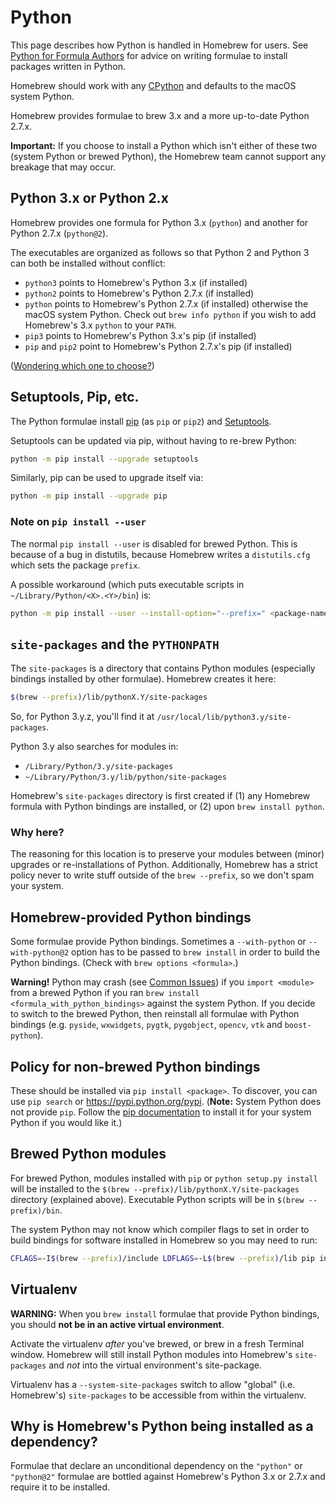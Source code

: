 # Python

This page describes how Python is handled in Homebrew for users. See [Python for Formula Authors](Python-for-Formula-Authors.md) for advice on writing formulae to install packages written in Python.

Homebrew should work with any [CPython](https://stackoverflow.com/questions/2324208/is-there-any-difference-between-cpython-and-python) and defaults to the macOS system Python.

Homebrew provides formulae to brew 3.x and a more up-to-date Python 2.7.x.

**Important:** If you choose to install a Python which isn't either of these two (system Python or brewed Python), the Homebrew team cannot support any breakage that may occur.

## Python 3.x or Python 2.x
Homebrew provides one formula for Python 3.x (`python`) and another for Python 2.7.x (`python@2`).

The executables are organized as follows so that Python 2 and Python 3 can both be installed without conflict:
* `python3` points to Homebrew's Python 3.x (if installed)
* `python2` points to Homebrew's Python 2.7.x (if installed)
* `python` points to Homebrew's Python 2.7.x (if installed) otherwise the macOS system Python. Check out `brew info python` if you wish to add Homebrew's 3.x `python` to your `PATH`.
* `pip3` points to Homebrew's Python 3.x's pip (if installed)
* `pip` and `pip2` point to Homebrew's Python 2.7.x's pip (if installed)

([Wondering which one to choose?](https://wiki.python.org/moin/Python2orPython3))

## Setuptools, Pip, etc.
The Python formulae install [pip](http://www.pip-installer.org) (as `pip` or `pip2`) and [Setuptools](https://pypi.python.org/pypi/setuptools).

Setuptools can be updated via pip, without having to re-brew Python:

```sh
python -m pip install --upgrade setuptools
```

Similarly, pip can be used to upgrade itself via:

```sh
python -m pip install --upgrade pip
```

### Note on `pip install --user`
The normal `pip install --user` is disabled for brewed Python. This is because of a bug in distutils, because Homebrew writes a `distutils.cfg` which sets the package `prefix`.

A possible workaround (which puts executable scripts in `~/Library/Python/<X>.<Y>/bin`) is:

```sh
python -m pip install --user --install-option="--prefix=" <package-name>
```

## `site-packages` and the `PYTHONPATH`
The `site-packages` is a directory that contains Python modules (especially bindings installed by other formulae). Homebrew creates it here:

```sh
$(brew --prefix)/lib/pythonX.Y/site-packages
```

So, for Python 3.y.z, you'll find it at `/usr/local/lib/python3.y/site-packages`.

Python 3.y also searches for modules in:

- `/Library/Python/3.y/site-packages`
- `~/Library/Python/3.y/lib/python/site-packages`

Homebrew's `site-packages` directory is first created if (1) any Homebrew formula with Python bindings are installed, or (2) upon `brew install python`.

### Why here?
The reasoning for this location is to preserve your modules between (minor) upgrades or re-installations of Python. Additionally, Homebrew has a strict policy never to write stuff outside of the `brew --prefix`, so we don't spam your system.

## Homebrew-provided Python bindings
Some formulae provide Python bindings. Sometimes a `--with-python` or `--with-python@2` option has to be passed to `brew install` in order to build the Python bindings. (Check with `brew options <formula>`.)

**Warning!** Python may crash (see [Common Issues](Common-Issues.md)) if you `import <module>` from a brewed Python if you ran `brew install <formula_with_python_bindings>` against the system Python. If you decide to switch to the brewed Python, then reinstall all formulae with Python bindings (e.g. `pyside`, `wxwidgets`, `pygtk`, `pygobject`, `opencv`, `vtk` and `boost-python`).

## Policy for non-brewed Python bindings
These should be installed via `pip install <package>`. To discover, you can use `pip search` or <https://pypi.python.org/pypi>. (**Note:** System Python does not provide `pip`. Follow the [pip documentation](https://pip.readthedocs.io/en/stable/installing/#install-pip) to install it for your system Python if you would like it.)

## Brewed Python modules
For brewed Python, modules installed with `pip` or `python setup.py install` will be installed to the `$(brew --prefix)/lib/pythonX.Y/site-packages` directory (explained above). Executable Python scripts will be in `$(brew --prefix)/bin`.

The system Python may not know which compiler flags to set in order to build bindings for software installed in Homebrew so you may need to run:

```sh
CFLAGS=-I$(brew --prefix)/include LDFLAGS=-L$(brew --prefix)/lib pip install <package>
```

## Virtualenv
**WARNING:** When you `brew install` formulae that provide Python bindings, you should **not be in an active virtual environment**.

Activate the virtualenv *after* you've brewed, or brew in a fresh Terminal window.
Homebrew will still install Python modules into Homebrew's `site-packages` and *not* into the virtual environment's site-package.

Virtualenv has a `--system-site-packages` switch to allow "global" (i.e. Homebrew's) `site-packages` to be accessible from within the virtualenv.

## Why is Homebrew's Python being installed as a dependency?
Formulae that declare an unconditional dependency on the `"python"` or `"python@2"` formulae are bottled against Homebrew's Python 3.x or 2.7.x and require it to be installed.
